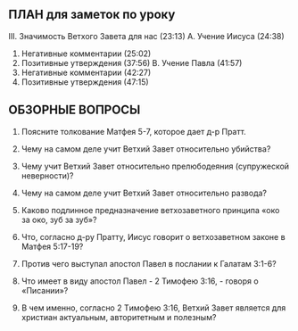 ## ПЛАН для заметок по уроку

III.	Значимость Ветхого Завета для нас (23:13)
A.	Учение Иисуса (24:38)
1.	Негативные комментарии (25:02)
2.	Позитивные утверждения (37:56)
B.	Учение Павла (41:57)
1.	Негативные комментарии (42:27)
2.	Позитивные утверждения (47:15)


## ОБЗОРНЫЕ ВОПРОСЫ

1. Поясните толкование  Матфея 5-7, которое дает д-р Пратт.
       
2. Чему на самом деле учит Ветхий Завет относительно убийства?
       
3. Чему учит Ветхий Завет относительно прелюбодеяния (супружеской неверности)?
       
4. Чему на самом деле учит Ветхий Завет относительно развода?
       
5. Каково подлинное предназначение ветхозаветного принципа «око за око, зуб за зуб»?

6. Что, согласно д-ру Пратту, Иисус говорит о ветхозаветном законе в Матфея 5:17-19?
       
7. Против чего выступал апостол Павел в послании к Галатам 3:1-6?

8. Что имеет в виду апостол Павел -  2 Тимофею 3:16, - говоря о «Писании»?
       
9. В чем именно, согласно 2 Tимофею 3:16, Ветхий Завет является для христиан актуальным, авторитетным и полезным?


